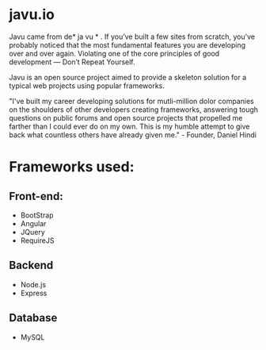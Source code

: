 javu.io
=======
Javu came from de* ja vu * . If you’ve built a few sites from scratch, you’ve probably noticed that the most fundamental features you are developing
over and over again. Violating one of the core principles of good development — Don’t Repeat Yourself.

Javu is an open source project aimed to provide a skeleton solution for a typical web projects using popular frameworks.

"I've built my career developing solutions for mutli-million dolor companies on the shoulders of other developers creating frameworks,
answering tough questions on public forums and open source projects that propelled me farther than I could ever do on my own.
This is my humble attempt to give back what countless others have already given me." - Founder, Daniel Hindi

Frameworks used:
===================
Front-end:
---------------
* BootStrap
* Angular
* JQuery
* RequireJS

Backend
-------------
* Node.js
* Express

Database
-------------
* MySQL